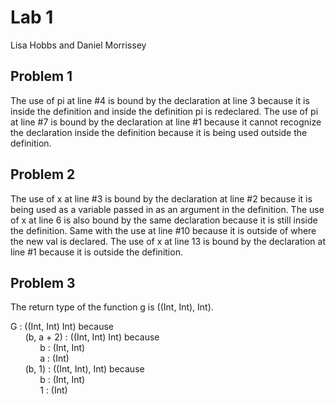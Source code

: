 Lab 1
=
Lisa Hobbs and Daniel Morrissey


Problem 1
-
The use of pi at line #4 is bound by the declaration at line 3 because it is inside the definition and inside the definition pi is redeclared. The use of pi at line #7 is bound by the declaration at line #1 because it cannot recognize the declaration inside the definition because it is being used outside the definition.

Problem 2
-
The use of x at line #3 is bound by the declaration at line #2 because it is being used as a variable passed in as an argument in the definition. The use of x at line 6 is also bound by the same declaration because it is still inside the definition. Same with the use at line #10 because it is outside of where the new val is declared. The use of x at line 13 is bound by the declaration at line #1 because it is outside the definition.

Problem 3
-
The return type of the function g is ((Int, Int), Int).

G : ((Int, Int) Int) because <br>
&nbsp;&nbsp;&nbsp;&nbsp;&nbsp;
(b, a + 2) : ((Int, Int) Int) because <br>
&nbsp;&nbsp;&nbsp;&nbsp;&nbsp;
&nbsp;&nbsp;&nbsp;&nbsp;&nbsp;
b : (Int, Int) <br>
&nbsp;&nbsp;&nbsp;&nbsp;&nbsp;
&nbsp;&nbsp;&nbsp;&nbsp;&nbsp;
a : (Int) <br>
&nbsp;&nbsp;&nbsp;&nbsp;&nbsp;
(b, 1) : ((Int, Int), Int) because <br>
&nbsp;&nbsp;&nbsp;&nbsp;&nbsp;
&nbsp;&nbsp;&nbsp;&nbsp;&nbsp;
b : (Int, Int) <br>
&nbsp;&nbsp;&nbsp;&nbsp;&nbsp;
&nbsp;&nbsp;&nbsp;&nbsp;&nbsp;
1 : (Int)




